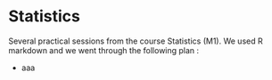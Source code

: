 # Statistics
Several practical sessions from the course Statistics (M1). We used R markdown and we went through the following plan : 
- aaa

